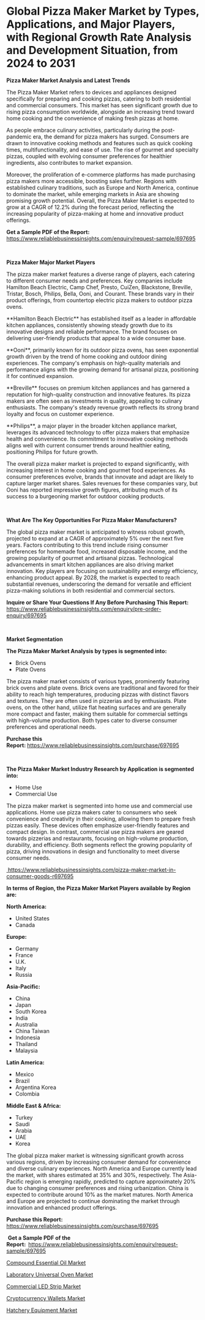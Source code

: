 <p><h1>Global Pizza Maker Market by Types, Applications, and Major Players, with Regional Growth Rate Analysis and Development Situation, from 2024 to 2031</h1></p><p><strong>Pizza Maker Market Analysis and Latest Trends</strong></p>
<p><p>The Pizza Maker Market refers to devices and appliances designed specifically for preparing and cooking pizzas, catering to both residential and commercial consumers. This market has seen significant growth due to rising pizza consumption worldwide, alongside an increasing trend toward home cooking and the convenience of making fresh pizzas at home. </p><p>As people embrace culinary activities, particularly during the post-pandemic era, the demand for pizza makers has surged. Consumers are drawn to innovative cooking methods and features such as quick cooking times, multifunctionality, and ease of use. The rise of gourmet and specialty pizzas, coupled with evolving consumer preferences for healthier ingredients, also contributes to market expansion. </p><p>Moreover, the proliferation of e-commerce platforms has made purchasing pizza makers more accessible, boosting sales further. Regions with established culinary traditions, such as Europe and North America, continue to dominate the market, while emerging markets in Asia are showing promising growth potential. Overall, the Pizza Maker Market is expected to grow at a CAGR of 12.2% during the forecast period, reflecting the increasing popularity of pizza-making at home and innovative product offerings.</p></p>
<p><strong>Get a Sample PDF of the Report:&nbsp;</strong> <a href="https://www.reliablebusinessinsights.com/enquiry/request-sample/697695?utm_campaign=57&utm_medium=2&utm_source=Github&utm_content=ia&utm_term=18112024&utm_id=pizza-maker">https://www.reliablebusinessinsights.com/enquiry/request-sample/697695</a></p>
<p>&nbsp;</p>
<p><strong>Pizza Maker Major Market Players</strong></p>
<p><p>The pizza maker market features a diverse range of players, each catering to different consumer needs and preferences. Key companies include Hamilton Beach Electric, Camp Chef, Presto, CuiZen, Blackstone, Breville, Tristar, Bosch, Philips, Bella, Ooni, and Courant. These brands vary in their product offerings, from countertop electric pizza makers to outdoor pizza ovens.</p><p>**Hamilton Beach Electric** has established itself as a leader in affordable kitchen appliances, consistently showing steady growth due to its innovative designs and reliable performance. The brand focuses on delivering user-friendly products that appeal to a wide consumer base.</p><p>**Ooni**, primarily known for its outdoor pizza ovens, has seen exponential growth driven by the trend of home cooking and outdoor dining experiences. The company's emphasis on high-quality materials and performance aligns with the growing demand for artisanal pizza, positioning it for continued expansion.</p><p>**Breville** focuses on premium kitchen appliances and has garnered a reputation for high-quality construction and innovative features. Its pizza makers are often seen as investments in quality, appealing to culinary enthusiasts. The company's steady revenue growth reflects its strong brand loyalty and focus on customer experience.</p><p>**Philips**, a major player in the broader kitchen appliance market, leverages its advanced technology to offer pizza makers that emphasize health and convenience. Its commitment to innovative cooking methods aligns well with current consumer trends around healthier eating, positioning Philips for future growth.</p><p>The overall pizza maker market is projected to expand significantly, with increasing interest in home cooking and gourmet food experiences. As consumer preferences evolve, brands that innovate and adapt are likely to capture larger market shares. Sales revenues for these companies vary, but Ooni has reported impressive growth figures, attributing much of its success to a burgeoning market for outdoor cooking products.</p></p>
<p>&nbsp;</p>
<p><strong>What Are The Key Opportunities For Pizza Maker Manufacturers?</strong></p>
<p><p>The global pizza maker market is anticipated to witness robust growth, projected to expand at a CAGR of approximately 5% over the next five years. Factors contributing to this trend include rising consumer preferences for homemade food, increased disposable income, and the growing popularity of gourmet and artisanal pizzas. Technological advancements in smart kitchen appliances are also driving market innovation. Key players are focusing on sustainability and energy efficiency, enhancing product appeal. By 2028, the market is expected to reach substantial revenues, underscoring the demand for versatile and efficient pizza-making solutions in both residential and commercial sectors.</p></p>
<p><strong>Inquire or Share Your Questions If Any Before Purchasing This Report:</strong> <a href="https://www.reliablebusinessinsights.com/enquiry/pre-order-enquiry/697695?utm_campaign=57&utm_medium=2&utm_source=Github&utm_content=ia&utm_term=18112024&utm_id=pizza-maker">https://www.reliablebusinessinsights.com/enquiry/pre-order-enquiry/697695</a></p>
<p>&nbsp;</p>
<p><strong>Market Segmentation</strong></p>
<p><strong>The Pizza Maker Market Analysis by types is segmented into:</strong></p>
<p><ul><li>Brick Ovens</li><li>Plate Ovens</li></ul></p>
<p><p>The pizza maker market consists of various types, prominently featuring brick ovens and plate ovens. Brick ovens are traditional and favored for their ability to reach high temperatures, producing pizzas with distinct flavors and textures. They are often used in pizzerias and by enthusiasts. Plate ovens, on the other hand, utilize flat heating surfaces and are generally more compact and faster, making them suitable for commercial settings with high-volume production. Both types cater to diverse consumer preferences and operational needs.</p></p>
<p><strong>Purchase this Report:&nbsp;</strong><a href="https://www.reliablebusinessinsights.com/purchase/697695?utm_campaign=57&utm_medium=2&utm_source=Github&utm_content=ia&utm_term=18112024&utm_id=pizza-maker">https://www.reliablebusinessinsights.com/purchase/697695</a></p>
<p>&nbsp;</p>
<p><strong>The Pizza Maker Market Industry Research by Application is segmented into:</strong></p>
<p><ul><li>Home Use</li><li>Commercial Use</li></ul></p>
<p><p>The pizza maker market is segmented into home use and commercial use applications. Home use pizza makers cater to consumers who seek convenience and creativity in their cooking, allowing them to prepare fresh pizzas easily. These devices often emphasize user-friendly features and compact design. In contrast, commercial use pizza makers are geared towards pizzerias and restaurants, focusing on high-volume production, durability, and efficiency. Both segments reflect the growing popularity of pizza, driving innovations in design and functionality to meet diverse consumer needs.</p></p>
<p><a href="https://www.reliablebusinessinsights.com/pizza-maker-market-in-consumer-goods-r697695?utm_campaign=57&utm_medium=2&utm_source=Github&utm_content=ia&utm_term=18112024&utm_id=pizza-maker">&nbsp;https://www.reliablebusinessinsights.com/pizza-maker-market-in-consumer-goods-r697695</a></p>
<p><strong>In terms of Region, the Pizza Maker Market Players available by Region are:</strong></p>
<p>
    <p> <strong> North America: </strong>
        <ul>
            <li>United States</li>
            <li>Canada</li>
        </ul>
        </p> 
    <p> <strong> Europe: </strong>
        <ul>
            <li>Germany</li>
            <li>France</li>
            <li>U.K.</li>
            <li>Italy</li>
            <li>Russia</li>
        </ul>
        </p> 
    <p> <strong> Asia-Pacific: </strong>
        <ul>
            <li>China</li>
            <li>Japan</li>
            <li>South Korea</li>
            <li>India</li>
            <li>Australia</li>
            <li>China Taiwan</li>
            <li>Indonesia</li>
            <li>Thailand</li>
            <li>Malaysia</li>
        </ul>
        </p> 
    <p> <strong> Latin America: </strong>
        <ul>
            <li>Mexico</li>
            <li>Brazil</li>
            <li>Argentina Korea</li>
            <li>Colombia</li>
        </ul>
        </p> 
    <p> <strong> Middle East & Africa: </strong>
        <ul>
            <li>Turkey</li>
            <li>Saudi</li>
            <li>Arabia</li>
            <li>UAE</li>
            <li>Korea</li>
        </ul>
    </p>
    </p>
<p><p>The global pizza maker market is witnessing significant growth across various regions, driven by increasing consumer demand for convenience and diverse culinary experiences. North America and Europe currently lead the market, with shares estimated at 35% and 30%, respectively. The Asia-Pacific region is emerging rapidly, predicted to capture approximately 20% due to changing consumer preferences and rising urbanization. China is expected to contribute around 10% as the market matures. North America and Europe are projected to continue dominating the market through innovation and enhanced product offerings.</p></p>
<p><strong>Purchase this Report: </strong><a href="https://www.reliablebusinessinsights.com/purchase/697695?utm_campaign=57&utm_medium=2&utm_source=Github&utm_content=ia&utm_term=18112024&utm_id=pizza-maker">https://www.reliablebusinessinsights.com/purchase/697695</a></p>
<p>&nbsp;<strong>Get a Sample PDF of the Report:&nbsp;&nbsp;</strong><a href="https://www.reliablebusinessinsights.com/enquiry/request-sample/697695?utm_campaign=57&utm_medium=2&utm_source=Github&utm_content=ia&utm_term=18112024&utm_id=pizza-maker">https://www.reliablebusinessinsights.com/enquiry/request-sample/697695</a></p>
<p><strong></strong></p>
<p><p><a href="https://www.linkedin.com/pulse/compound-essential-oil-ecosystem-mapping-innovation-value-oigoc?utm_campaign=57&utm_medium=2&utm_source=Github&utm_content=ia&utm_term=18112024&utm_id=pizza-maker">Compound Essential Oil Market</a></p><p><a href="https://github.com/AshrafKhan865/Market-Research-Report-List-1/blob/main/laboratory-universal-oven-market.md?utm_campaign=57&utm_medium=2&utm_source=Github&utm_content=ia&utm_term=18112024&utm_id=pizza-maker">Laboratory Universal Oven Market</a></p><p><a href="https://www.linkedin.com/pulse/commercial-led-strip-market-size-growth-industry-analysis-segmentation-dgirc?utm_campaign=57&utm_medium=2&utm_source=Github&utm_content=ia&utm_term=18112024&utm_id=pizza-maker">Commercial LED Strip Market</a></p><p><a href="https://issuu.com/reportprime-2/docs/cryptocurrency-wallets-market-size-_318a6d92d2b6a6?utm_campaign=57&utm_medium=2&utm_source=Github&utm_content=ia&utm_term=18112024&utm_id=pizza-maker">Cryptocurrency Wallets Market</a></p><p><a href="https://issuu.com/reportprime-2/docs/hatchery-equipment-market-size-2030_c328df0aad36ce?utm_campaign=57&utm_medium=2&utm_source=Github&utm_content=ia&utm_term=18112024&utm_id=pizza-maker">Hatchery Equipment Market</a></p></p>